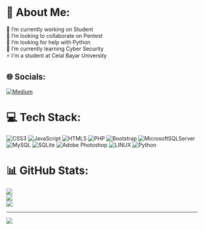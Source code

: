 # 💫 About Me:
🔭 I’m currently working on Student<br>👯 I’m looking to collaborate on Pentest<br>🤝 I’m looking for help with Python<br>🌱 I’m currently learning Cyber Security<br>⚡ I'm a student at Celal Bayar University


## 🌐 Socials:
[![Medium](https://img.shields.io/badge/Medium-12100E?logo=medium&logoColor=white)](https://medium.com/@minastiritheu)

# 💻 Tech Stack:
![CSS3](https://img.shields.io/badge/css3-%231572B6.svg?style=flat&logo=css3&logoColor=white) ![JavaScript](https://img.shields.io/badge/javascript-%23323330.svg?style=flat&logo=javascript&logoColor=%23F7DF1E) ![HTML5](https://img.shields.io/badge/html5-%23E34F26.svg?style=flat&logo=html5&logoColor=white) ![PHP](https://img.shields.io/badge/php-%23777BB4.svg?style=flat&logo=php&logoColor=white) ![Bootstrap](https://img.shields.io/badge/bootstrap-%23563D7C.svg?style=flat&logo=bootstrap&logoColor=white) ![MicrosoftSQLServer](https://img.shields.io/badge/Microsoft%20SQL%20Sever-CC2927?style=flat&logo=microsoft%20sql%20server&logoColor=white) ![MySQL](https://img.shields.io/badge/mysql-%2300f.svg?style=flat&logo=mysql&logoColor=white) ![SQLite](https://img.shields.io/badge/sqlite-%2307405e.svg?style=flat&logo=sqlite&logoColor=white) ![Adobe Photoshop](https://img.shields.io/badge/adobephotoshop-%2331A8FF.svg?style=flat&logo=adobephotoshop&logoColor=white) ![LINUX](https://img.shields.io/badge/Linux-FCC624?style=flat&logo=linux&logoColor=black) ![Python](https://img.shields.io/badge/python-3670A0?style=flat&logo=python&logoColor=ffdd54)
# 📊 GitHub Stats:
![](https://github-readme-stats.vercel.app/api?username=MinastirithEU&theme=dark&hide_border=false&include_all_commits=false&count_private=false)<br/>
![](https://github-readme-streak-stats.herokuapp.com/?user=MinastirithEU&theme=dark&hide_border=false)<br/>
![](https://github-readme-stats.vercel.app/api/top-langs/?username=MinastirithEU&theme=dark&hide_border=false&include_all_commits=false&count_private=false&layout=compact)

---
[![](https://visitcount.itsvg.in/api?id=MinastirithEU&icon=0&color=0)](https://visitcount.itsvg.in)

<!-- Proudly created with GPRM ( https://gprm.itsvg.in ) -->
